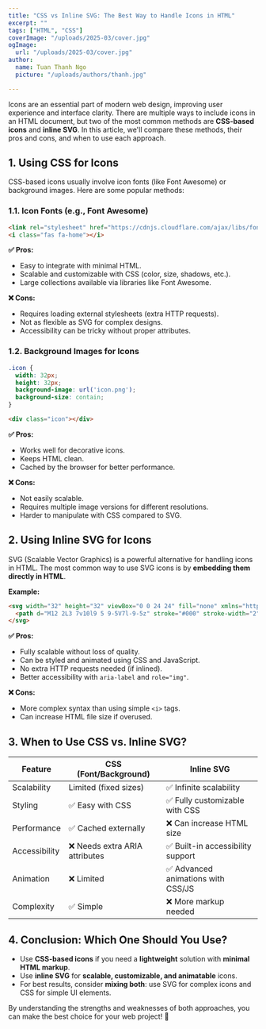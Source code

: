 ```yaml
---
title: "CSS vs Inline SVG: The Best Way to Handle Icons in HTML"
excerpt: ""
tags: ["HTML", "CSS"]
coverImage: "/uploads/2025-03/cover.jpg"
ogImage:
  url: "/uploads/2025-03/cover.jpg"
author:
  name: Tuan Thanh Ngo
  picture: "/uploads/authors/thanh.jpg"

---
```


Icons are an essential part of modern web design, improving user experience and interface clarity. There are multiple ways to include icons in an HTML document, but two of the most common methods are **CSS-based icons** and **inline SVG**. In this article, we'll compare these methods, their pros and cons, and when to use each approach.

## 1. Using CSS for Icons
CSS-based icons usually involve icon fonts (like Font Awesome) or background images. Here are some popular methods:

### 1.1. Icon Fonts (e.g., Font Awesome)
```html
<link rel="stylesheet" href="https://cdnjs.cloudflare.com/ajax/libs/font-awesome/6.0.0/css/all.min.css">
<i class="fas fa-home"></i>
```

**✅ Pros:**
- Easy to integrate with minimal HTML.
- Scalable and customizable with CSS (color, size, shadows, etc.).
- Large collections available via libraries like Font Awesome.

**❌ Cons:**
- Requires loading external stylesheets (extra HTTP requests).
- Not as flexible as SVG for complex designs.
- Accessibility can be tricky without proper attributes.

### 1.2. Background Images for Icons
```css
.icon {
  width: 32px;
  height: 32px;
  background-image: url('icon.png');
  background-size: contain;
}
```
```html
<div class="icon"></div>
```

**✅ Pros:**
- Works well for decorative icons.
- Keeps HTML clean.
- Cached by the browser for better performance.

**❌ Cons:**
- Not easily scalable.
- Requires multiple image versions for different resolutions.
- Harder to manipulate with CSS compared to SVG.

## 2. Using Inline SVG for Icons
SVG (Scalable Vector Graphics) is a powerful alternative for handling icons in HTML. The most common way to use SVG icons is by **embedding them directly in HTML**.

**Example:**
```html
<svg width="32" height="32" viewBox="0 0 24 24" fill="none" xmlns="http://www.w3.org/2000/svg">
  <path d="M12 2L3 7v10l9 5 9-5V7l-9-5z" stroke="#000" stroke-width="2" fill="none" />
</svg>
```

**✅ Pros:**
- Fully scalable without loss of quality.
- Can be styled and animated using CSS and JavaScript.
- No extra HTTP requests needed (if inlined).
- Better accessibility with `aria-label` and `role="img"`.

**❌ Cons:**
- More complex syntax than using simple `<i>` tags.
- Can increase HTML file size if overused.

## 3. When to Use CSS vs. Inline SVG?

| Feature | CSS (Font/Background) | Inline SVG |
|---------|-----------------|------------|
| Scalability | Limited (fixed sizes) | ✅ Infinite scalability |
| Styling | ✅ Easy with CSS | ✅ Fully customizable with CSS |
| Performance | ✅ Cached externally | ❌ Can increase HTML size |
| Accessibility | ❌ Needs extra ARIA attributes | ✅ Built-in accessibility support |
| Animation | ❌ Limited | ✅ Advanced animations with CSS/JS |
| Complexity | ✅ Simple | ❌ More markup needed |

## 4. Conclusion: Which One Should You Use?
- Use **CSS-based icons** if you need a **lightweight** solution with **minimal HTML markup**.
- Use **inline SVG** for **scalable, customizable, and animatable** icons.
- For best results, consider **mixing both**: use SVG for complex icons and CSS for simple UI elements.

By understanding the strengths and weaknesses of both approaches, you can make the best choice for your web project! 🚀

